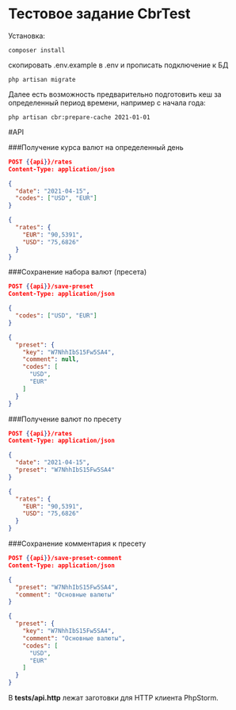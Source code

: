 # Тестовое задание CbrTest

Установка:

```shell
composer install
```
скопировать .env.example в .env и прописать подключение к БД

```shell
php artisan migrate
```

Далее есть возможность предварительно подготовить кеш за определенный период времени, например с начала года:

```shell
php artisan cbr:prepare-cache 2021-01-01
```

#API

###Получение курса валют на определенный день

```json
POST {{api}}/rates
Content-Type: application/json

{
  "date": "2021-04-15",
  "codes": ["USD", "EUR"]
}
```

```json
{
  "rates": {
    "EUR": "90,5391",
    "USD": "75,6826"
  }
}
```

###Сохранение набора валют (пресета)

```json
POST {{api}}/save-preset
Content-Type: application/json

{
  "codes": ["USD", "EUR"]
}
```

```json
{
  "preset": {
    "key": "W7NhhIbS15Fw5SA4",
    "comment": null,
    "codes": [
      "USD",
      "EUR"
    ]
  }
}
```

###Получение валют по пресету

```json
POST {{api}}/rates
Content-Type: application/json

{
  "date": "2021-04-15",
  "preset": "W7NhhIbS15Fw5SA4"
}
```

```json
{
  "rates": {
    "EUR": "90,5391",
    "USD": "75,6826"
  }
}
```

###Сохранение комментария к пресету

```json
POST {{api}}/save-preset-comment
Content-Type: application/json

{
  "preset": "W7NhhIbS15Fw5SA4",
  "comment": "Основные валюты"
}
```

```json
{
  "preset": {
    "key": "W7NhhIbS15Fw5SA4",
    "comment": "Основные валюты",
    "codes": [
      "USD",
      "EUR"
    ]
  }
}
```

В **tests/api.http** лежат заготовки для HTTP клиента PhpStorm.